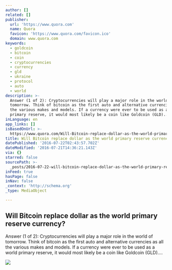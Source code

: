 ```yaml
---
author: []
related: []
publisher:
  url: 'https://www.quora.com'
  name: Quora
  favicon: 'https://www.quora.com/favicon.ico'
  domain: www.quora.com
keywords:
  - goldcoin
  - bitcoin
  - coin
  - cryptocurrencies
  - currency
  - gld
  - ukraine
  - protocol
  - auto
  - world
description: >-
  Answer (1 of 2): Cryptocurrencies will play a major role in the world of
  tomorrow. Think of bitcoin as the first auto and alternative currencies as all
  the various makes and models. If a currency were ever to be used as a world
  primary reserve, it would most likely be a coin like Goldcoin (GLD)....
inLanguage: en
app_links: []
isBasedOnUrl: >-
  https://www.quora.com/Will-Bitcoin-replace-dollar-as-the-world-primary-reserve-currency
title: Will Bitcoin replace dollar as the world primary reserve currency?
datePublished: '2016-07-22T02:43:57.702Z'
dateModified: '2016-07-21T14:36:21.143Z'
via: {}
starred: false
sourcePath: >-
  _posts/2016-07-22-will-bitcoin-replace-dollar-as-the-world-primary-reserve-cur.md
inFeed: true
hasPage: false
inNav: false
_context: 'http://schema.org'
_type: MediaObject

---
```

<article style=""><h1>Will Bitcoin replace dollar as the world primary reserve currency?</h1><p>Answer (1 of 2): Cryptocurrencies will play a major role in the world of tomorrow. Think of bitcoin as the first auto and alternative currencies as all the various makes and models. If a currency were ever to be used as a world primary reserve, it would most likely be a coin like Goldcoin (GLD)....</p><img src="https://qsf.ec.quoracdn.net/-images.new_grid.fb_share_default.pnge6dde9cfa6e03c43.png" /></article>